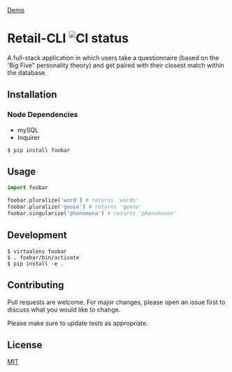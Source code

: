 [Demo](https://youtu.be/ql8hTNxyg44)

# Retail-CLI ![CI status](https://img.shields.io/badge/build-passing-brightgreen.svg)

A full-stack application in which users take a questionnaire (based on the 'Big Five" personality theory) and get paired with their closest match within the database.

## Installation

### Node Dependencies
* mySQL
* Inquirer

`$ pip install foobar`

## Usage

```python
import foobar

foobar.pluralize('word') # returns 'words'
foobar.pluralize('goose') # returns 'geese'
foobar.singularize('phenomena') # returns 'phenomenon'
```

## Development
```
$ virtualenv foobar
$ . foobar/bin/activate
$ pip install -e .
```

## Contributing
Pull requests are welcome. For major changes, please open an issue first to discuss what you would like to change.

Please make sure to update tests as appropriate.

## License
[MIT](https://choosealicense.com/licenses/mit/)

